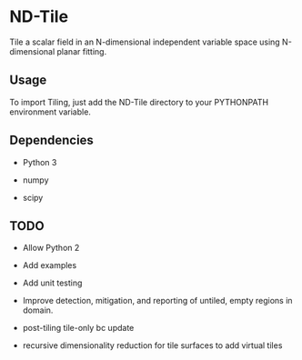 # ND-Tile

Tile a scalar field in an N-dimensional independent variable space using N-dimensional planar fitting.

## Usage

To import Tiling, just add the ND-Tile directory to your PYTHONPATH environment variable.

## Dependencies

* Python 3

* numpy

* scipy

## TODO

* Allow Python 2

* Add examples

* Add unit testing

* Improve detection, mitigation, and reporting of untiled, empty regions in domain.

- post-tiling tile-only bc update

- recursive dimensionality reduction for tile surfaces to add virtual tiles
